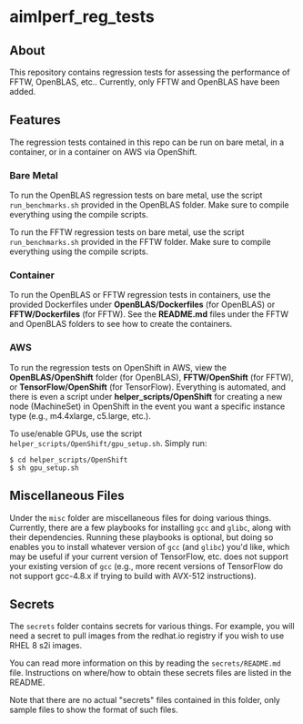 # aimlperf_reg_tests

## About

This repository contains regression tests for assessing the performance of FFTW, OpenBLAS, etc.. Currently, only FFTW and OpenBLAS have been added.

## Features

The regression tests contained in this repo can be run on bare metal, in a container, or in a container on AWS via OpenShift.

### Bare Metal

To run the OpenBLAS regression tests on bare metal, use the script `run_benchmarks.sh` provided in the OpenBLAS folder. Make sure to compile everything using the compile scripts.

To run the FFTW regression tests on bare metal, use the script `run_benchmarks.sh` provided in the FFTW folder. Make sure to compile everything using the compile scripts.

### Container

To run the OpenBLAS or FFTW regression tests in containers, use the provided Dockerfiles under **OpenBLAS/Dockerfiles** (for OpenBLAS) or **FFTW/Dockerfiles** (for FFTW). See the **README.md** files under the FFTW and OpenBLAS folders to see how to create the containers.

### AWS

To run the regression tests on OpenShift in AWS, view the **OpenBLAS/OpenShift** folder (for OpenBLAS),  **FFTW/OpenShift** (for FFTW), or **TensorFlow/OpenShift** (for TensorFlow). Everything is automated, and there is even a script under **helper\_scripts/OpenShift** for creating a new node (MachineSet) in OpenShift in the event you want a specific instance type (e.g., m4.4xlarge, c5.large, etc.).

To use/enable GPUs, use the script `helper_scripts/OpenShift/gpu_setup.sh`. Simply run:

```
$ cd helper_scripts/OpenShift
$ sh gpu_setup.sh
```

## Miscellaneous Files

Under the `misc` folder are miscellaneous files for doing various things. Currently, there are a few playbooks for installing `gcc` and `glibc`, along with their dependencies. Running these playbooks is optional, but doing so enables you to install whatever version of `gcc` (and `glibc`) you'd like, which may be useful if your current version of TensorFlow, etc. does not support your existing version of `gcc` (e.g., more recent versions of TensorFlow do not support gcc-4.8.x if trying to build with AVX-512 instructions).

## Secrets

The `secrets` folder contains secrets for various things. For example, you will need a secret to pull images from the redhat.io registry if you wish to use RHEL 8 s2i images.

You can read more information on this by reading the `secrets/README.md` file. Instructions on where/how to obtain these secrets files are listed in the README.

Note that there are no actual "secrets" files contained in this folder, only sample files to show the format of such files.
